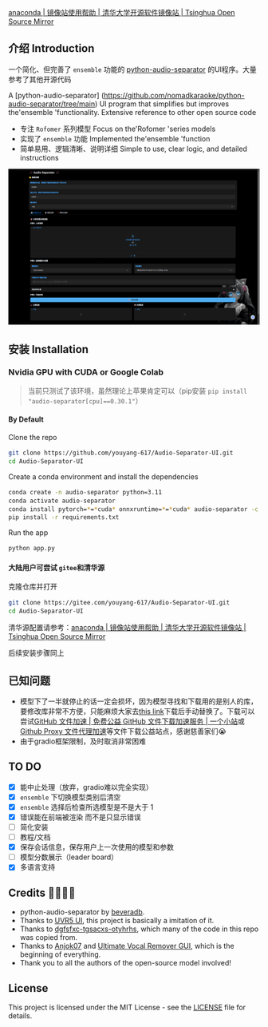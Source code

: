 [anaconda | 镜像站使用帮助 | 清华大学开源软件镜像站 | Tsinghua Open Source Mirror](https://mirrors.tuna.tsinghua.edu.cn/help/anaconda/)

## 介绍 Introduction

一个简化、但完善了 `ensemble` 功能的 [python-audio-separator](https://github.com/nomadkaraoke/python-audio-separator/tree/main) 的UI程序。大量参考了其他开源代码

A [python-audio-separator] (https://github.com/nomadkaraoke/python-audio-separator/tree/main) UI program that simplifies but improves the'ensemble 'functionality. Extensive reference to other open source code

- 专注 `Rofomer` 系列模型 Focus on the'Rofomer 'series models
- 实现了 `ensemble` 功能 Implemented the'ensemble 'function
- 简单易用、逻辑清晰、说明详细 Simple to use, clear logic, and detailed instructions

![screenshot](assets/readme/screenshot.png)

## 安装 Installation

### Nvidia GPU with CUDA or  Google Colab

> 当前只测试了该环境，虽然理论上苹果肯定可以（pip安装 `pip install "audio-separator[cpu]==0.30.1"`）

#### By Default

Clone the repo

```bash
git clone https://github.com/youyang-617/Audio-Separator-UI.git
cd Audio-Separator-UI
```

Create a conda environment and install the dependencies

```bash
conda create -n audio-separator python=3.11
conda activate audio-separator
conda install pytorch=*=*cuda* onnxruntime=*=*cuda* audio-separator -c pytorch -c conda-forge
pip install -r requirements.txt
```

Run the app
```bash
python app.py
```

#### 大陆用户可尝试 `gitee`和清华源

克隆仓库并打开

```bash
git clone https://gitee.com/youyang-617/Audio-Separator-UI.git
cd Audio-Separator-UI
```

清华源配置请参考：[anaconda | 镜像站使用帮助 | 清华大学开源软件镜像站 | Tsinghua Open Source Mirror](https://mirrors.tuna.tsinghua.edu.cn/help/anaconda/)

后续安装步骤同上


## 已知问题

- 模型下了一半就停止的话一定会损坏，因为模型寻找和下载用的是别人的库，要修改库非常不方便，只能麻烦大家去[this link](https://github.com/nomadkaraoke/python-audio-separator/releases/tag/model-configs)下载后手动替换了。下载可以尝试[GitHub 文件加速 | 免费公益 GitHub 文件下载加速服务 | 一个小站](https://gh-proxy.ygxz.in/)或[Github Proxy 文件代理加速](https://github.akams.cn/)等文件下载公益站点，感谢慈善家们😭
- 由于gradio框架限制，及时取消非常困难

## TO DO

- [X] 能中止处理（放弃，gradio难以完全实现）
- [X] `ensemble` 下切换模型类别后清空
- [X] `ensemble` 选择后检查所选模型是不是大于 1
- [X] 错误能在前端被渲染 而不是只显示错误
- [ ] 简化安装
- [ ] 教程/文档
- [X] 保存会话信息，保存用户上一次使用的模型和参数
- [ ] 模型分数展示（leader board）
- [X] 多语言支持

## Credits 🙏🙏🙏🙏

- python-audio-separator by [beveradb](https://github.com/beveradb).
- Thanks to [UVR5 UI](https://github.com/Eddycrack864/UVR5-UI), this project is basically a imitation of it.
- Thanks to [dgfsfxc-tgsacxs-otyhrhs](https://huggingface.co/spaces/ASesYusuf1/dgfsfxc-tgsacxs-otyhrhs/blob/main/gui.py), which many of the code in this repo was copied from.
- Thanks to [Anjok07](https://github.com/Anjok07) and [Ultimate Vocal Remover GUI](https://github.com/Anjok07/ultimatevocalremovergui), which is the beginning of everything.
- Thank you to all the authors of the open-source model involved!

## License

This project is licensed under the MIT License - see the [LICENSE](LICENSE) file for details.
